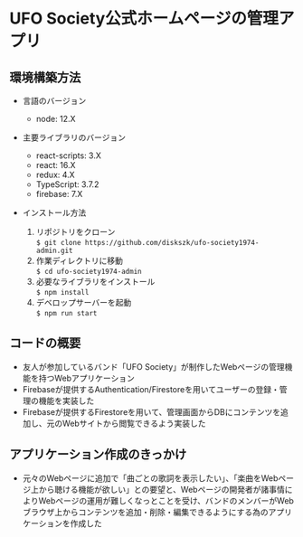 # UFO Society公式ホームページの管理アプリ

## 環境構築方法
  - 言語のバージョン
    - node: 12.X
  - 主要ライブラリのバージョン
    - react-scripts: 3.X
    - react: 16.X
    - redux: 4.X
    - TypeScript: 3.7.2
    - firebase: 7.X

  - インストール方法  
    1. リポジトリをクローン  
    `$ git clone https://github.com/diskszk/ufo-society1974-admin.git`  
    1. 作業ディレクトリに移動  
    `$ cd ufo-society1974-admin`
    1. 必要なライブラリをインストール  
    `$ npm install`
    1. デベロップサーバーを起動  
    `$ npm run start`

## コードの概要
  - 友人が参加しているバンド「UFO Society」が制作したWebページの管理機能を持つWebアプリケーション
  - Firebaseが提供するAuthentication/Firestoreを用いてユーザーの登録・管理の機能を実装した
  - Firebaseが提供するFirestoreを用いて、管理画面からDBにコンテンツを追加し、元のWebサイトから閲覧できるよう実装した

## アプリケーション作成のきっかけ
  - 元々のWebページに追加で「曲ごとの歌詞を表示したい」、「楽曲をWebページ上から聴ける機能が欲しい」との要望と、Webページの開発者が諸事情によりWebページの運用が難しくなっとことを受け、バンドのメンバーがWebブラウザ上からコンテンツを追加・削除・編集できるようにする為のアプリケーションを作成した

